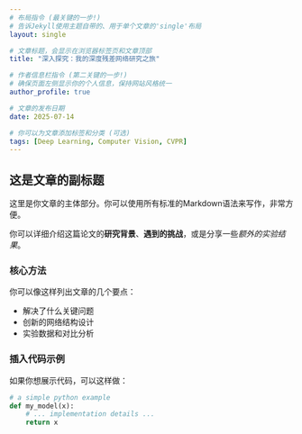 ```yaml
---
# 布局指令 (最关键的一步!)
# 告诉Jekyll使用主题自带的、用于单个文章的'single'布局
layout: single

# 文章标题，会显示在浏览器标签页和文章顶部
title: "深入探究：我的深度残差网络研究之旅"

# 作者信息栏指令 (第二关键的一步!)
# 确保页面左侧显示你的个人信息，保持网站风格统一
author_profile: true

# 文章的发布日期
date: 2025-07-14

# 你可以为文章添加标签和分类 (可选)
tags: [Deep Learning, Computer Vision, CVPR]
---
```


## 这是文章的副标题

这里是你文章的主体部分。你可以使用所有标准的Markdown语法来写作，非常方便。

你可以详细介绍这篇论文的**研究背景**、**遇到的挑战**，或是分享一些*额外的实验结果*。

### 核心方法
你可以像这样列出文章的几个要点：
- 解决了什么关键问题
- 创新的网络结构设计
- 实验数据和对比分析

### 插入代码示例
如果你想展示代码，可以这样做：
```python
# a simple python example
def my_model(x):
    # ... implementation details ...
    return x